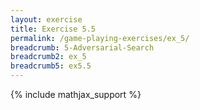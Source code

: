 ```yaml
---
layout: exercise
title: Exercise 5.5
permalink: /game-playing-exercises/ex_5/
breadcrumb: 5-Adversarial-Search
breadcrumb2: ex_5
breadcrumb5: ex5.5
---
```


{% include mathjax_support %}

